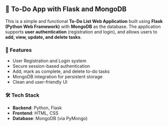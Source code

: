 ## 📝 To-Do App with Flask and MongoDB

This is a simple and functional **To-Do List Web Application** built using **Flask (Python Web Framework)** with **MongoDB** as the database. The application supports **user authentication** (registration and login), and allows users to **add, view, update, and delete tasks**.

### 🚀 Features

- User Registration and Login system  
- Secure session-based authentication  
- Add, mark as complete, and delete to-do tasks  
- MongoDB integration for persistent storage  
- Clean and user-friendly UI

### 🛠️ Tech Stack

- **Backend**: Python, Flask  
- **Frontend**: HTML, CSS  
- **Database**: MongoDB (via PyMongo)

